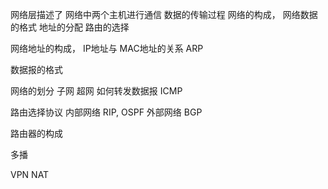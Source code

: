 网络层描述了
    网络中两个主机进行通信 数据的传输过程
    网络的构成，
    网络数据的格式
    地址的分配
    路由的选择

网络地址的构成，
IP地址与 MAC地址的关系
ARP

数据报的格式

网络的划分
子网
超网
如何转发数据报
ICMP

路由选择协议
内部网络
    RIP, OSPF
外部网络
    BGP

路由器的构成

多播

VPN NAT
